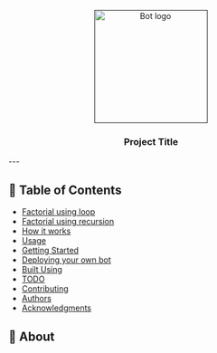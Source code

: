 <p align="center">
  <a href="" rel="noopener">
 <img width=200px height=200px src="https://i.imgur.com/FxL5qM0.jpg" alt="Bot logo"></a>
</p>

<h3 align="center">Project Title</h3>
---

## 📝 Table of Contents

- [Factorial using loop](#https://github.com/chetankoli1/CoreJava/blob/master/CoreJava/FactorialUsingLoop.java)
- [Factorial using recursion](#https://github.com/chetankoli1/CoreJava/blob/master/Recursion/FactorialUsingRecursion.java)
- [How it works](#working)
- [Usage](#usage)
- [Getting Started](#getting_started)
- [Deploying your own bot](#deployment)
- [Built Using](#built_using)
- [TODO](../TODO.md)
- [Contributing](../CONTRIBUTING.md)
- [Authors](#authors)
- [Acknowledgments](#acknowledgement)

## 🧐 About <a name = "about"></a>

